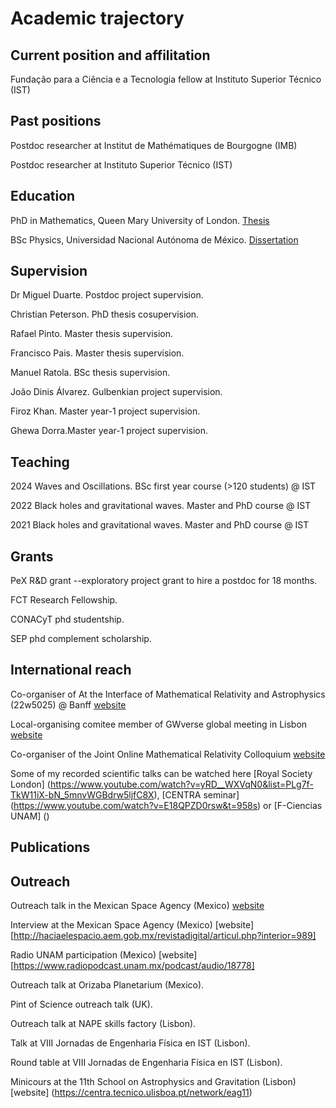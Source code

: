 # Academic trajectory

## Current position and affilitation
Fundação para a Ciência e a Tecnologia fellow at Instituto Superior Técnico (IST)

## Past positions

Postdoc researcher at Institut de Mathématiques de Bourgogne (IMB)

Postdoc researcher at Instituto Superior Técnico (IST)

## Education

PhD in Mathematics, Queen Mary University of London.
[Thesis](https://qmro.qmul.ac.uk/xmlui/handle/123456789/25820)

BSc Physics, Universidad Nacional Autónoma de México.
[Dissertation](https://repositorio.unam.mx/contenidos/411870)

## Supervision

Dr Miguel Duarte. Postdoc project supervision. 

Christian Peterson. PhD thesis cosupervision.

Rafael Pinto. Master thesis supervision.

Francisco Pais. Master thesis supervision.

Manuel Ratola. BSc thesis supervision.

João Dinis Álvarez. Gulbenkian project supervision.

Firoz Khan. Master year-1 project supervision.

Ghewa Dorra.Master year-1 project supervision.

## Teaching

2024 Waves and Oscillations. BSc first year course (>120 students) @ IST

2022  Black holes and gravitational waves. Master and PhD course @ IST

2021 Black holes and gravitational waves. Master and PhD course @ IST

## Grants

PeX R\&D grant --exploratory project grant to hire a postdoc for 18 months.

FCT Research Fellowship.

CONACyT phd studentship.

SEP phd complement scholarship.

## International reach

Co-organiser of At the Interface of Mathematical Relativity and Astrophysics (22w5025) @ Banff [website](https://www.birs.ca/events/2022/5-day-workshops/22w5025)

Local-organising comitee member of GWverse global meeting in Lisbon [website](https://gwverse.tecnico.ulisboa.pt/news/?id=76)

Co-organiser of the Joint Online Mathematical Relativity Colloquium [website](https://jomarec.org/about-us/)

Some of my recorded scientific talks  can be watched here [Royal Society London] (https://www.youtube.com/watch?v=yRD__WXVqN0&list=PLg7f-TkW11iX-bN_5mnvWGBdrw5ljfC8X), [CENTRA seminar] (https://www.youtube.com/watch?v=E18QPZD0rsw&t=958s) or [F-Ciencias UNAM] ()


## Publications



## Outreach

Outreach talk in the Mexican Space Agency (Mexico) [website](https://www.gob.mx/aem/videos/seminario-agujeros-negros-y-efectos-relativistas-en-viajes-espaciales-parte-i)

Interview at the Mexican Space Agency (Mexico) [website][http://haciaelespacio.aem.gob.mx/revistadigital/articul.php?interior=989]

Radio UNAM participation (Mexico) [website] [https://www.radiopodcast.unam.mx/podcast/audio/18778]

Outreach talk at Orizaba Planetarium (Mexico).

Pint of Science outreach talk (UK).

Outreach talk at NAPE skills factory (Lisbon).

Talk at VIII Jornadas de Engenharia Física en IST (Lisbon).

Round table at VIII Jornadas de Engenharia Física en IST (Lisbon).

Minicours at the 11th School on Astrophysics and Gravitation (Lisbon) [website] (https://centra.tecnico.ulisboa.pt/network/eag11)












